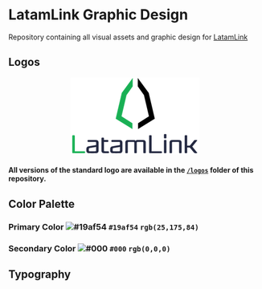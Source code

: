#  LatamLink Graphic Design

Repository containing all visual assets and graphic design for [LatamLink](https://latamlink.io)

## Logos
<p align="center">
	<a href="https://latamlink.io">
		<img src="logo.png" >
	</a>
</p>

#### All versions of the standard logo are available in the [`/logos`](/logos) folder of this repository.

## Color Palette
### **Primary Color**  ![#19af54](https://placehold.it/15/19af54/000000?text=+) `#19af54`  `rgb(25,175,84)`

### **Secondary Color**  ![#000](https://placehold.it/15/000000/000000?text=+) `#000`  `rgb(0,0,0)`

## Typography
